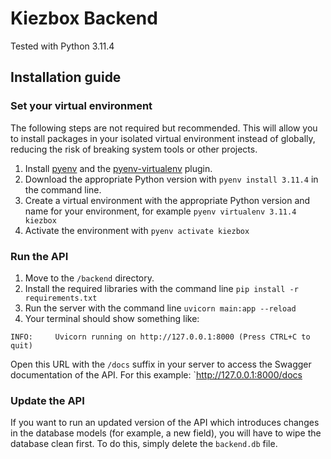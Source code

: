 # Kiezbox Backend

Tested with Python 3.11.4

## Installation guide

### Set your virtual environment

The following steps are not required but recommended. This will allow you to install packages in your isolated virtual environment instead of globally, reducing the risk of breaking system tools or other projects.

1. Install [pyenv](https://github.com/pyenv/pyenv) and the [pyenv-virtualenv](https://github.com/pyenv/pyenv-virtualenv) plugin.
2. Download the appropriate Python version with `pyenv install 3.11.4` in the command line.
3. Create a virtual environment with the appropriate Python version and name for your environment, for example `pyenv virtualenv 3.11.4 kiezbox`
4. Activate the environment with `pyenv activate kiezbox`

### Run the API

1. Move to the `/backend` directory.
2. Install the required libraries with the command line `pip install -r requirements.txt`
3. Run the server with the command line `uvicorn main:app --reload`
4. Your terminal should show something like: 

```
INFO:     Uvicorn running on http://127.0.0.1:8000 (Press CTRL+C to quit)
```

Open this URL with the `/docs` suffix in your server to access the Swagger documentation of the API. For this example: `http://127.0.0.1:8000/docs

### Update the API

If you want to run an updated version of the API which introduces changes in the database models (for example, a new field), you will have to wipe the database clean first. To do this, simply delete the `backend.db` file.
